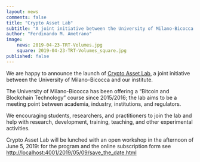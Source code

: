 ```yaml
---
layout: news
comments: false
title: "Crypto Asset Lab"
subtitle: "A joint initiative between the University of Milano-Bicocca and the Digital Gold Institute"
author: "Ferdinando M. Ametrano"
image:
    news: 2019-04-23-TRT-Volumes.jpg
    square: 2019-04-23-TRT-Volumes_square.jpg
published: false
---
```


We are happy to announce the launch of
[Crypto Asset Lab](http://cryptoassetlab.diseade.unimib.it/),
a joint initiative between the University of Milano-Bicocca and our institute.

The University of Milano-Bicocca has been offering a “Bitcoin and Blockchain Technology” course since 2015/2016; the lab aims to be a meeting point between academia, industry, institutions, and regulators.

We encouraging students, researchers, and practitioners to join the lab and help with research, development, training, teaching, and other experimental activities.

Crypto Asset Lab will be lunched with an open workshop in the afternoon of June 5, 2019: for the program and the online subscription form see <http://localhost:4001/2019/05/09/save_the_date.html>
